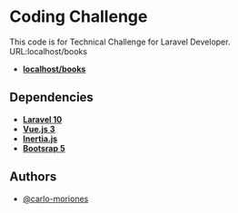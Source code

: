 
# Coding Challenge

This code is for Technical Challenge for Laravel Developer.
URL:localhost/books
- **[localhost/books](http://localhost/books)**

## Dependencies

- **[Laravel 10](https://laravel.com/)**
- **[Vue.js 3](https://vuejs.org/)** 
- **[Inertia.js](https://inertiajs.com/)**
- **[Bootsrap 5](https://getbootstrap.com/)**


## Authors

- [@carlo-moriones](https://github.com/carlo-moriones)

